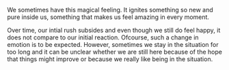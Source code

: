 We sometimes have this magical feeling. It ignites something so new and pure inside us, something that makes us feel amazing in every moment.

Over time, our intial rush subsides and even though we still do feel happy, it does not compare to our initial reaction. Ofcourse, such a change in emotion is to be expected. However, sometimes we stay in the situation for too long and it can be unclear whether we are still here because of the hope that things might improve or because we really like being in the situation. 

 
